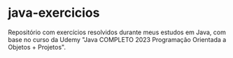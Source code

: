 # java-exercicios
Repositório com exercícios resolvidos durante meus estudos em Java, com base no curso da Udemy "Java COMPLETO 2023 Programação Orientada a Objetos + Projetos".
